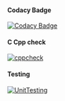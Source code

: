 #### Codacy Badge
[![Codacy Badge](https://app.codacy.com/project/badge/Grade/945679dcceb24dd0a6049aa21f903c8d)](https://www.codacy.com/gh/Ankarvaishnavi/M1_ProjectGoal_-App-/dashboard?utm_source=github.com&amp;utm_medium=referral&amp;utm_content=Ankarvaishnavi/M1_ProjectGoal_-App-&amp;utm_campaign=Badge_Grade)

#### C Cpp check
[![cppcheck](https://github.com/Ankarvaishnavi/M1_ProjectGoal_-App-/actions/workflows/c-cpp.yml/badge.svg)](https://github.com/Ankarvaishnavi/M1_ProjectGoal_-App-/actions/workflows/c-cpp.yml)

#### Testing
[![UnitTesting](https://github.com/Ankarvaishnavi/M1_ProjectGoal_-App-/actions/workflows/cpp1.yml/badge.svg)](https://github.com/Ankarvaishnavi/M1_ProjectGoal_-App-/actions/workflows/cpp1.yml)
